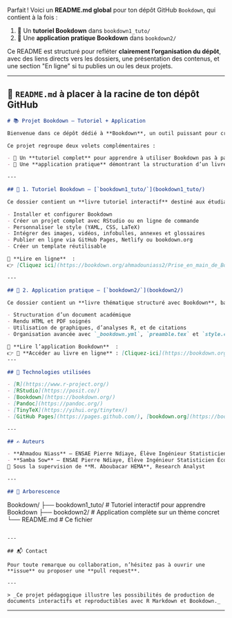 Parfait ! Voici un **README.md global** pour ton dépôt GitHub `Bookdown`, qui contient à la fois :

1. 📘 Un **tutoriel Bookdown** dans `bookdown1_tuto/`
2. 🧭 Une **application pratique Bookdown** dans `bookdown2/`

Ce README est structuré pour refléter **clairement l’organisation du dépôt**, avec des liens directs vers les dossiers, une présentation des contenus, et une section "En ligne" si tu publies un ou les deux projets.

---

## 📄 `README.md` à placer à la racine de ton dépôt GitHub

```markdown
# 📚 Projet Bookdown — Tutoriel + Application

Bienvenue dans ce dépôt dédié à **Bookdown**, un outil puissant pour créer des livres interactifs, des rapports scientifiques et des documents multi-formats avec R Markdown.

Ce projet regroupe deux volets complémentaires :

- 📘 Un **tutoriel complet** pour apprendre à utiliser Bookdown pas à pas  
- 🧭 Une **application pratique** démontrant la structuration d’un livre réel autour d’un thème concret

---

## 📘 1. Tutoriel Bookdown – [`bookdown1_tuto/`](bookdown1_tuto/)

Ce dossier contient un **livre tutoriel interactif** destiné aux étudiants et professionnels souhaitant :

- Installer et configurer Bookdown
- Créer un projet complet avec RStudio ou en ligne de commande
- Personnaliser le style (YAML, CSS, LaTeX)
- Intégrer des images, vidéos, infobulles, annexes et glossaires
- Publier en ligne via GitHub Pages, Netlify ou bookdown.org
- Créer un template réutilisable

🔗 **Lire en ligne**  :  
👉 [Cliquez ici](https://bookdown.org/ahmadouniass2/Prise_en_main_de_Bookdown/)

---

## 🧭 2. Application pratique – [`bookdown2/`](bookdown2/)

Ce dossier contient un **livre thématique structuré avec Bookdown**, basé sur un cas concret :

- Structuration d’un document académique
- Rendu HTML et PDF soignés
- Utilisation de graphiques, d’analyses R, et de citations
- Organisation avancée avec `_bookdown.yml`, `preamble.tex` et `style.css`

🔗 **Lire l’application Bookdown**  :  
👉 🔗 **Accéder au livre en ligne** : [Cliquez-ici](https://bookdown.org/ahmadouniass2/Atlas_des_dynamiques_environnementales_du_Sahel/)
---

## 🚀 Technologies utilisées

- [R](https://www.r-project.org/)
- [RStudio](https://posit.co/)
- [Bookdown](https://bookdown.org/)
- [Pandoc](https://pandoc.org/)
- [TinyTeX](https://yihui.org/tinytex/)
- [GitHub Pages](https://pages.github.com/), [bookdown.org](https://bookdown.org/), [Netlify](https://www.netlify.com/) (pour le déploiement)

---

## ✍️ Auteurs

- **Ahmadou Niass** – ENSAE Pierre Ndiaye, Élève Ingénieur Statisticien
- **Samba Sow** – ENSAE Pierre Ndiaye, Élève Ingénieur Statisticien Économiste  
📘 Sous la supervision de **M. Aboubacar HEMA**, Research Analyst

---

## 📂 Arborescence

```
Bookdown/
├── bookdown1_tuto/      # Tutoriel interactif pour apprendre Bookdown
├── bookdown2/           # Application complète sur un thème concret
└── README.md            # Ce fichier
```

---

## 📬 Contact

Pour toute remarque ou collaboration, n’hésitez pas à ouvrir une **issue** ou proposer une **pull request**.

---

> _Ce projet pédagogique illustre les possibilités de production de documents interactifs et reproductibles avec R Markdown et Bookdown._
```

---
